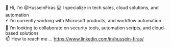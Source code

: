 👋 Hi, I’m @HusseinFiras
💻 I specialize in tech sales, cloud solutions, and automation  
⚡ I’m currently working with Microsoft products, and workflow automation  
🤝 I’m looking to collaborate on security tools, automation scripts, and cloud-based solutions  
📫 How to reach me ... https://www.linkedin.com/in/hussein-firas/ 
